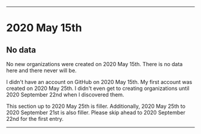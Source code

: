 
***

# 2020 May 15th

## No data

No new organizations were created on 2020 May 15th. There is no data here and there never will be.

I didn't have an account on GitHub on 2020 May 15th. My first account was created on 2020 May 25th. I didn't even get to creating organizations until 2020 September 22nd when I discovered them.

This section up to 2020 May 25th is filler. Additionally, 2020 May 25th to 2020 September 21st is also filler. Please skip ahead to 2020 September 22nd for the first entry.

***

